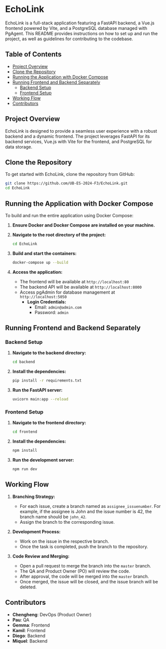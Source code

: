 
# EchoLink

EchoLink is a full-stack application featuring a FastAPI backend, a Vue.js frontend powered by Vite, and a PostgreSQL database managed with PgAgent. This README provides instructions on how to set up and run the project, as well as guidelines for contributing to the codebase.

## Table of Contents

- [Project Overview](#project-overview)
- [Clone the Repository](#clone-the-repository)
- [Running the Application with Docker Compose](#running-the-application-with-docker-compose)
- [Running Frontend and Backend Separately](#running-frontend-and-backend-separately)
  - [Backend Setup](#backend-setup)
  - [Frontend Setup](#frontend-setup)
- [Working Flow](#working-flow)
- [Contributors](#contributors)

## Project Overview

EchoLink is designed to provide a seamless user experience with a robust backend and a dynamic frontend. The project leverages FastAPI for its backend services, Vue.js with Vite for the frontend, and PostgreSQL for data storage.

## Clone the Repository

To get started with EchoLink, clone the repository from GitHub:

```bash
git clone https://github.com/UB-ES-2024-F3/EchoLink.git
cd EchoLink
```

## Running the Application with Docker Compose

To build and run the entire application using Docker Compose:

1. **Ensure Docker and Docker Compose are installed on your machine.**

2. **Navigate to the root directory of the project:**

   ```bash
   cd EchoLink
   ```

3. **Build and start the containers:**

   ```bash
   docker-compose up --build
   ```

4. **Access the application:**

   - The frontend will be available at `http://localhost:80`
   - The backend API will be available at `http://localhost:8000`
   - Access pgAdmin for database management at `http://localhost:5050`
     - **Login Credentials:**
       - Email: `admin@admin.com`
       - Password: `admin`



## Running Frontend and Backend Separately

### Backend Setup

1. **Navigate to the backend directory:**

   ```bash
   cd backend
   ```

2. **Install the dependencies:**

   ```bash
   pip install -r requirements.txt
   ```

3. **Run the FastAPI server:**

   ```bash
   uvicorn main:app --reload
   ```

### Frontend Setup

1. **Navigate to the frontend directory:**

   ```bash
   cd frontend
   ```

2. **Install the dependencies:**

   ```bash
   npm install
   ```

3. **Run the development server:**

   ```bash
   npm run dev
   ```

## Working Flow

1. **Branching Strategy:**

   - For each issue, create a branch named as `assignee_issuenumber`. For example, if the assignee is John and the issue number is 42, the branch name should be `john_42`.
   - Assign the branch to the corresponding issue.

2. **Development Process:**

   - Work on the issue in the respective branch.
   - Once the task is completed, push the branch to the repository.

3. **Code Review and Merging:**

   - Open a pull request to merge the branch into the `master` branch.
   - The QA and Product Owner (PO) will review the code.
   - After approval, the code will be merged into the `master` branch.
   - Once merged, the issue will be closed, and the issue branch will be deleted.
     
## Contributors

- **Chengheng**: DevOps (Product Owner)
- **Pau**: QA
- **Gemma**: Frontend
- **Kamil**: Frontend
- **Diego**: Backend
- **Miquel**: Backend

